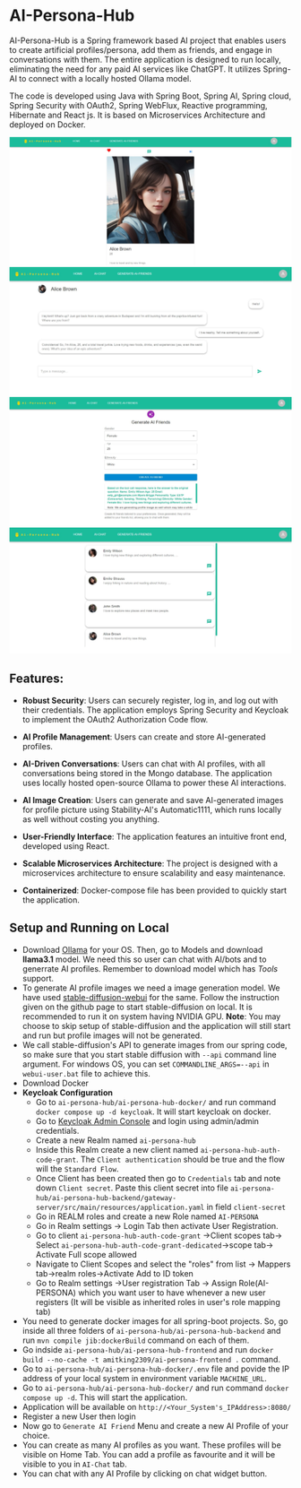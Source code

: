 # AI-Persona-Hub

AI-Persona-Hub is a Spring framework based AI project that enables users to create artificial profiles/persona, add them as friends, and 
engage in conversations with them. The entire application is designed to run locally, eliminating the need for any paid 
AI services like ChatGPT. It utilizes Spring-AI to connect with a locally hosted Ollama model.

The code is developed using Java with Spring Boot, Spring AI, Spring cloud, Spring Security with OAuth2, Spring WebFlux, Reactive programming, Hibernate and React js. It is based on Microservices Architecture and deployed on Docker.

![Profile](samples/Generated-Profile.jpg)
![chat](samples/Chat.jpg)
![create-profile](samples/create.jpg)
![Friends](samples/Friends-List.jpg)

## Features:

- **Robust Security**: Users can securely register, log in, and log out with their credentials. The application employs 
Spring Security and Keycloak to implement the OAuth2 Authorization Code flow.

- **AI Profile Management**: Users can create and store AI-generated profiles.

- **AI-Driven Conversations**: Users can chat with AI profiles, with all conversations being stored in the Mongo database. 
The application uses locally hosted open-source Ollama to power these AI interactions.

- **AI Image Creation**: Users can generate and save AI-generated images for profile picture using Stability-AI's Automatic1111,
which runs locally as well without costing you anything.

- **User-Friendly Interface**: The application features an intuitive front end, developed using React.

- **Scalable Microservices Architecture**: The project is designed with a microservices architecture to ensure 
scalability and easy maintenance.

- **Containerized**: Docker-compose file has been provided to quickly start the application.

## Setup and Running on Local
- Download [Ollama](https://ollama.com/) for your OS. Then, go to Models and download **llama3.1** model. We need this so user can chat with AI/bots and to generrate AI profiles. Remember to download model which has *Tools* support.
- To generate AI profile images we need a image generation model. We have used [stable-diffusion-webui](https://github.com/AUTOMATIC1111/stable-diffusion-webui) for the same. Follow the instruction given on the github page to start stable-diffusion on local. It is recommended to run it on system having NVIDIA GPU.  **Note**: You may choose to skip setup of stable-diffusion and the application will still start and run but profile images will not be generated.
- We call stable-diffusion's API to generate images from our spring code, so make sure that you start stable diffusion with `--api` command line argument. For windows OS, you can set `COMMANDLINE_ARGS=--api` in `webui-user.bat` file to achieve this.
- Download Docker
- **Keycloak Configuration**
    -  Go to `ai-persona-hub/ai-persona-hub-docker/` and run command `docker compose up -d keycloak`. It will start keycloak on docker.
    - Go to [Keycloak Admin Console](http://localhost:7080/admin/master/console/) and login using admin/admin credentials.
    - Create a new Realm named `ai-persona-hub`
    - Inside this Realm create a new client named `ai-persona-hub-auth-code-grant`. The `Client authentication` should be true and the flow will the `Standard Flow`.
    - Once Client has been created then go to `Credentials` tab and note down `Client secret`. Paste this client secret into file `ai-persona-hub/ai-persona-hub-backend/gateway-server/src/main/resources/application.yaml` in field `client-secret`
    - Go in REALM roles and create a new Role named `AI-PERSONA`
    - Go in Realm settings -> Login Tab then activate User Registration.
    - Go to client `ai-persona-hub-auth-code-grant` ->Client scopes tab-> Select `ai-persona-hub-auth-code-grant-dedicated`->scope tab-> Activate Full scope allowed
    - Navigate to Client Scopes and select the "roles" from list -> Mappers tab->realm roles->Activate Add to ID token
    - Go to Realm settings ->User registration Tab -> Assign Role(AI-PERSONA) which you want user to have whenever a new user registers (It will be visible as inherited roles in user's role mapping tab)
- You need to generate docker images for all spring-boot projects. So, go inside all three folders of `ai-persona-hub/ai-persona-hub-backend` and run `mvn compile jib:dockerBuild` command on each of them.
- Go indside `ai-persona-hub/ai-persona-hub-frontend` and run `docker build --no-cache -t amitking2309/ai-persona-frontend .` command.
- Go to `ai-persona-hub/ai-persona-hub-docker/.env` file and povide the IP address of your local system in environment variable `MACHINE_URL`.
- Go to `ai-persona-hub/ai-persona-hub-docker/` and run command `docker compose up -d`. This will start the application.
- Application will be available on `http://<Your_System's_IPAddress>:8080/`
- Register a new User then login
- Now go to `Generate AI Friend` Menu and create a new AI Profile of your choice.
- You can create as many AI profiles as you want. These profiles will be visible on Home Tab. You can add a profile as favourite and it will be visible to you in `AI-Chat` tab.
- You can chat with any AI Profile by clicking on chat widget button.

